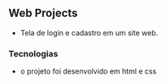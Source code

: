 ## Web Projects

- Tela de login e cadastro em um site web.

### Tecnologias

- o projeto foi desenvolvido em html e css 
